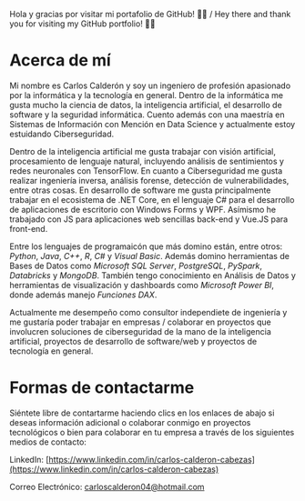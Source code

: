 Hola y gracias por visitar mi portafolio de GitHub! 🐙🐱 / Hey there and thank you for visiting my GitHub portfolio! 🐙🐱

# Acerca de mí

Mi nombre es Carlos Calderón y soy un ingeniero de profesión apasionado por la informática y la tecnología en general. Dentro de la informática me gusta mucho la ciencia de datos, la inteligencia artificial, el desarrollo de software y la seguridad informática. Cuento además con una maestría en Sistemas de Información con Mención en Data Science y actualmente estoy estuidando Ciberseguridad.

Dentro de la inteligencia artificial me gusta trabajar con visión artificial, procesamiento de lenguaje natural, incluyendo análisis de sentimientos y redes neuronales con TensorFlow. En cuanto a Ciberseguridad me gusta realizar ingeniería inversa, análisis forense, detección de vulnerabilidades, entre otras cosas. En desarrollo de software me gusta principalmente trabajar en el ecosistema de .NET Core, en el lenguaje C# para el desarrollo de aplicaciones de escritorio con Windows Forms y WPF. Asímismo he trabajado con JS para aplicaciones web sencillas back-end y Vue.JS para front-end.

Entre los lenguajes de programaicón que más domino están, entre otros: *Python*, *Java*, *C++*, *R*, *C#* y *Visual Basic*. Además domino herramientas de Bases de Datos como *Microsoft SQL Server*, *PostgreSQL*, *PySpark*, *Databricks* y *MongoDB*. También tengo conocimiento en Análisis de Datos y herramientas de visualización y dashboards como *Microsoft Power BI*, donde además manejo *Funciones DAX*.

Actualmente me desempeño como consultor independiete de ingeniería y me gustaría poder trabajar en empresas / colaborar en proyectos que involucren soluciones de ciberseguridad de la mano de la inteligencia artificial, proyectos de desarrollo de software/web y proyectos de tecnología en general.

# Formas de contactarme

Siéntete libre de contartarme haciendo clics en los enlaces de abajo si deseas información adicional o colaborar conmigo en proyectos tecnológicos o bien para colaborar en tu empresa a través de los siguientes medios de contacto:

LinkedIn: [https://www.linkedin.com/in/carlos-calderon-cabezas](https://www.linkedin.com/in/carlos-calderon-cabezas)

Correo Electrónico: [carloscalderon04@hotmail.com](mailto:carloscalderon04@hotmail.com)

<!---
- 👋 Hi, I’m @cjcalderon9804
- 👀 I’m interested in ...
- 🌱 I’m currently learning ...
- 💞️ I’m looking to collaborate on ...
- 📫 How to reach me ...
- 😄 Pronouns: ...
- ⚡ Fun fact: ...
--->

<!---
cjcalderon9804/cjcalderon9804 is a ✨ special ✨ repository because its `README.md` (this file) appears on your GitHub profile.
You can click the Preview link to take a look at your changes.
--->
